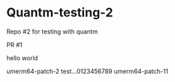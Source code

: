 # Quantm-testing-2
Repo #2 for testing with quantm

PR #1

hello
world

umerm64-patch-2
test...0123456789
umerm64-patch-11
